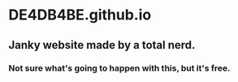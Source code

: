 # DE4DB4BE.github.io
## Janky website made by a total nerd.
### Not sure what's going to happen with this, but it's free.
